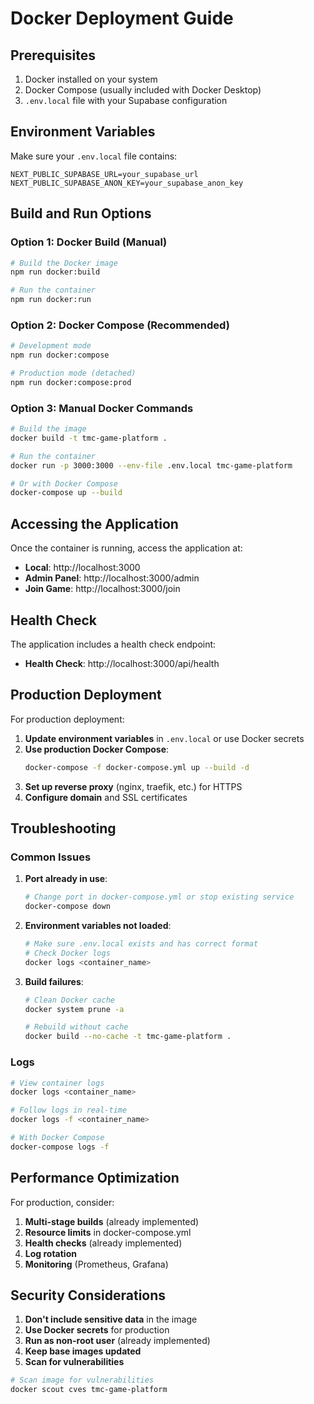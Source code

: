 # Docker Deployment Guide

## Prerequisites

1. Docker installed on your system
2. Docker Compose (usually included with Docker Desktop)
3. `.env.local` file with your Supabase configuration

## Environment Variables

Make sure your `.env.local` file contains:

```env
NEXT_PUBLIC_SUPABASE_URL=your_supabase_url
NEXT_PUBLIC_SUPABASE_ANON_KEY=your_supabase_anon_key
```

## Build and Run Options

### Option 1: Docker Build (Manual)

```bash
# Build the Docker image
npm run docker:build

# Run the container
npm run docker:run
```

### Option 2: Docker Compose (Recommended)

```bash
# Development mode
npm run docker:compose

# Production mode (detached)
npm run docker:compose:prod
```

### Option 3: Manual Docker Commands

```bash
# Build the image
docker build -t tmc-game-platform .

# Run the container
docker run -p 3000:3000 --env-file .env.local tmc-game-platform

# Or with Docker Compose
docker-compose up --build
```

## Accessing the Application

Once the container is running, access the application at:
- **Local**: http://localhost:3000
- **Admin Panel**: http://localhost:3000/admin
- **Join Game**: http://localhost:3000/join

## Health Check

The application includes a health check endpoint:
- **Health Check**: http://localhost:3000/api/health

## Production Deployment

For production deployment:

1. **Update environment variables** in `.env.local` or use Docker secrets
2. **Use production Docker Compose**:
   ```bash
   docker-compose -f docker-compose.yml up --build -d
   ```
3. **Set up reverse proxy** (nginx, traefik, etc.) for HTTPS
4. **Configure domain** and SSL certificates

## Troubleshooting

### Common Issues

1. **Port already in use**:
   ```bash
   # Change port in docker-compose.yml or stop existing service
   docker-compose down
   ```

2. **Environment variables not loaded**:
   ```bash
   # Make sure .env.local exists and has correct format
   # Check Docker logs
   docker logs <container_name>
   ```

3. **Build failures**:
   ```bash
   # Clean Docker cache
   docker system prune -a
   
   # Rebuild without cache
   docker build --no-cache -t tmc-game-platform .
   ```

### Logs

```bash
# View container logs
docker logs <container_name>

# Follow logs in real-time
docker logs -f <container_name>

# With Docker Compose
docker-compose logs -f
```

## Performance Optimization

For production, consider:

1. **Multi-stage builds** (already implemented)
2. **Resource limits** in docker-compose.yml
3. **Health checks** (already implemented)
4. **Log rotation**
5. **Monitoring** (Prometheus, Grafana)

## Security Considerations

1. **Don't include sensitive data** in the image
2. **Use Docker secrets** for production
3. **Run as non-root user** (already implemented)
4. **Keep base images updated**
5. **Scan for vulnerabilities**

```bash
# Scan image for vulnerabilities
docker scout cves tmc-game-platform
```
